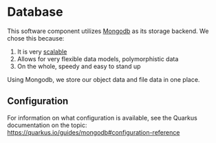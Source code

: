 # Database

This software component utilizes [Mongodb](https://www.mongodb.com/) as its storage backend. We chose this because:

1. It is very [scalable](https://www.mongodb.com/resources/basics/scaling)
2. Allows for very flexible data models, polymorphistic data
3. On the whole, speedy and easy to stand up

Using Mongodb, we store our object data and file data in one place.

<!-- TODO:: uncomment when true
## OQM Databases

As this utility is essentially a database on its own, we have the notion of "databases"; these can be intuitively conceptualized as distinct datasets all controlled by this service.

These are implemented by leveraging the flexibility of the Mongodb client, and by appending OQM database names to the end of the database name in configuration.

-->

## Configuration

For information on what configuration is available, see the Quarkus documentation on the topic: https://quarkus.io/guides/mongodb#configuration-reference

<!-- TODO:: uncomment when true
> [!NOTE]
> The only real item of note is that we leverage the `quarkus.mongodb.database` value to be the _prepend_ name for where we actually store data. See above for more info.
-->


